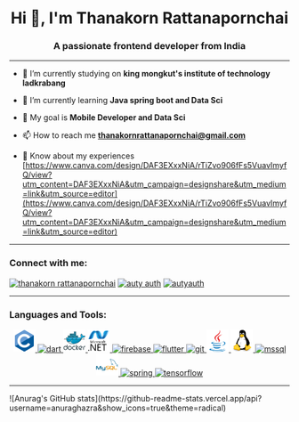 <h1 align="center">Hi 👋, I'm Thanakorn Rattanapornchai</h1>
<h3 align="center">A passionate frontend developer from India</h3>
<hr>

- 🔭 I’m currently studying on **king mongkut's institute of technology ladkrabang**

- 🌱 I’m currently learning **Java spring boot and Data Sci**

- 🤝 My goal is **Mobile Developer and Data Sci**

- 📫 How to reach me **thanakornrattanapornchai@gmail.com**

- 📄 Know about my experiences [https://www.canva.com/design/DAF3EXxxNiA/rTiZvo906fFs5VuavImyfQ/view?utm_content=DAF3EXxxNiA&utm_campaign=designshare&utm_medium=link&utm_source=editor](https://www.canva.com/design/DAF3EXxxNiA/rTiZvo906fFs5VuavImyfQ/view?utm_content=DAF3EXxxNiA&utm_campaign=designshare&utm_medium=link&utm_source=editor)
<hr>
<h3 align="left">Connect with me:</h3>
<p align="left">
<a href="https://linkedin.com/in/thanakorn rattanapornchai" target="blank"><img align="center" src="https://raw.githubusercontent.com/rahuldkjain/github-profile-readme-generator/master/src/images/icons/Social/linked-in-alt.svg" alt="thanakorn rattanapornchai" height="30" width="40" /></a>
<a href="https://fb.com/auty auth" target="blank"><img align="center" src="https://raw.githubusercontent.com/rahuldkjain/github-profile-readme-generator/master/src/images/icons/Social/facebook.svg" alt="auty auth" height="30" width="40" /></a>
<a href="https://instagram.com/autyauth" target="blank"><img align="center" src="https://raw.githubusercontent.com/rahuldkjain/github-profile-readme-generator/master/src/images/icons/Social/instagram.svg" alt="autyauth" height="30" width="40" /></a>
</p>
<hr>
<h3 align="left">Languages and Tools:</h3>
<p align="center"> <a href="https://www.cprogramming.com/" target="_blank" rel="noreferrer"> <img src="https://raw.githubusercontent.com/devicons/devicon/master/icons/c/c-original.svg" alt="c" width="40" height="40"/> </a> <a href="https://dart.dev" target="_blank" rel="noreferrer"> <img src="https://www.vectorlogo.zone/logos/dartlang/dartlang-icon.svg" alt="dart" width="40" height="40"/> </a> <a href="https://www.docker.com/" target="_blank" rel="noreferrer"> <img src="https://raw.githubusercontent.com/devicons/devicon/master/icons/docker/docker-original-wordmark.svg" alt="docker" width="40" height="40"/> </a> <a href="https://dotnet.microsoft.com/" target="_blank" rel="noreferrer"> <img src="https://raw.githubusercontent.com/devicons/devicon/master/icons/dot-net/dot-net-original-wordmark.svg" alt="dotnet" width="40" height="40"/> </a> <a href="https://firebase.google.com/" target="_blank" rel="noreferrer"> <img src="https://www.vectorlogo.zone/logos/firebase/firebase-icon.svg" alt="firebase" width="40" height="40"/> </a> <a href="https://flutter.dev" target="_blank" rel="noreferrer"> <img src="https://www.vectorlogo.zone/logos/flutterio/flutterio-icon.svg" alt="flutter" width="40" height="40"/> </a> <a href="https://git-scm.com/" target="_blank" rel="noreferrer"> <img src="https://www.vectorlogo.zone/logos/git-scm/git-scm-icon.svg" alt="git" width="40" height="40"/> </a> <a href="https://www.java.com" target="_blank" rel="noreferrer"> <img src="https://raw.githubusercontent.com/devicons/devicon/master/icons/java/java-original.svg" alt="java" width="40" height="40"/> </a> <a href="https://www.linux.org/" target="_blank" rel="noreferrer"> <img src="https://raw.githubusercontent.com/devicons/devicon/master/icons/linux/linux-original.svg" alt="linux" width="40" height="40"/> </a> <a href="https://www.microsoft.com/en-us/sql-server" target="_blank" rel="noreferrer"> <img src="https://www.svgrepo.com/show/303229/microsoft-sql-server-logo.svg" alt="mssql" width="40" height="40"/> </a> <a href="https://www.mysql.com/" target="_blank" rel="noreferrer"> <img src="https://raw.githubusercontent.com/devicons/devicon/master/icons/mysql/mysql-original-wordmark.svg" alt="mysql" width="40" height="40"/> </a> <a href="https://spring.io/" target="_blank" rel="noreferrer"> <img src="https://www.vectorlogo.zone/logos/springio/springio-icon.svg" alt="spring" width="40" height="40"/> </a> <a href="https://www.tensorflow.org" target="_blank" rel="noreferrer"> <img src="https://www.vectorlogo.zone/logos/tensorflow/tensorflow-icon.svg" alt="tensorflow" width="40" height="40"/> </a> </p>
<hr>
![Anurag's GitHub stats](https://github-readme-stats.vercel.app/api?username=anuraghazra&show_icons=true&theme=radical)

